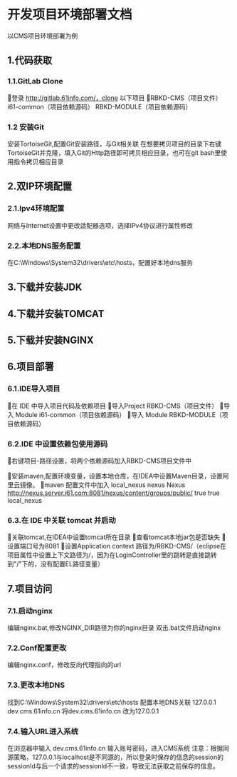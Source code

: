 # 开发项目环境部署文档
以CMS项目环境部署为例
## 1.代码获取
### 1.1.GitLab Clone
登录 http://gitlab.61info.com/，clone 以下项目
RBKD-CMS（项目文件） 
	i61-common（项目依赖源码） 
	RBKD-MODULE（项目依赖源码）
### 1.2 安装Git
安装TortoiseGit,配置Git安装路径，与Git相关联
在想要拷贝项目的目录下右键TortoiseGit并克隆，填入Git的Http路径即可拷贝相应目录，也可在git bash里使用指令拷贝相应目录

## 2.双IP环境配置
### 2.1.Ipv4环境配置
网络与Internet设置中更改适配器选项，选择IPv4协议进行属性修改

### 2.2.本地DNS服务配置
在C:\Windows\System32\drivers\etc\hosts，配置好本地dns服务

## 3.下载并安装JDK
## 4.下载并安装TOMCAT
## 5.下载并安装NGINX
## 6.项目部署
### 6.1.IDE导入项目
在 IDE 中导入项目代码及依赖项目
导入Project    RBKD-CMS（项目文件）
导入 Module   i61-common（项目依赖源码）
导入 Module   RBKD-MODULE（项目依赖源码）
### 6.2.IDE 中设置依赖包使用源码
右键项目-路径设置，将两个依赖源码加入RBKD-CMS项目文件中

安装maven,配置环境变量，设置本地仓库，在IDEA中设置Maven目录，设置阿里云镜像。
maven 配置文件中加入
<profile>
    <id>local_nexus</id>
      <repositories>
        <repository>
          <id>nexus</id>
          <name>Nexus</name>
          <url>http://nexus.server.i61.com:8081/nexus/content/groups/public/</url>
            <releases>
			<enabled>true</enabled>
		  </releases>
          <snapshots>
			<enabled>true</enabled>
		  </snapshots>
        </repository>
      </repositories>
    </profile>
  </profiles>
  <activeProfiles>
    <activeProfile>local_nexus</activeProfile>
  </activeProfiles>
<plugin>
### 6.3.在 IDE 中关联 tomcat 并启动
关联tomcat,在IDEA中设置tomcat所在目录
查看tomcat本地jar包是否缺失
设置端口号为8081
设置Application context 路径为/RBKD-CMS/（eclipse在项目属性中设置上下文路径为/，因为在LoginController里的跳转是直接跳转到"/"下的，没有配置EL路径变量）

## 7.项目访问
### 7.1.启动nginx
编辑nginx.bat,修改NGINX_DIR路径为你的nginx目录
双击.bat文件启动nginx
### 7.2.Conf配置更改
编辑nginx.conf，修改反向代理指向的url

### 7.3.更改本地DNS
找到C:\Windows\System32\drivers\etc\hosts
配置本地DNS关联
127.0.0.1       dev.cms.61info.cn
将dev.cms.61info.cn 改为127.0.0.1
### 7.4.输入URL进入系统
在浏览器中输入 dev.cms.61info.cn
输入账号密码，进入CMS系统
注意：根据同源策略，127.0.0.1与localhost是不同源的，所以登录时保存的信息的session的sessionId与后一个请求的sessionId不一致，导致无法获取之前保存的信息。